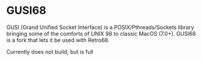# GUSI68

GUSI (Grand Unified Socket Interface) is a POSIX/Pthreads/Sockets library bringing some of the comforts of UNIX 98 to classic MacOS (7.0+). GUSI68 is a fork that lets it be used with Retro68.

Currently does not build, but is full